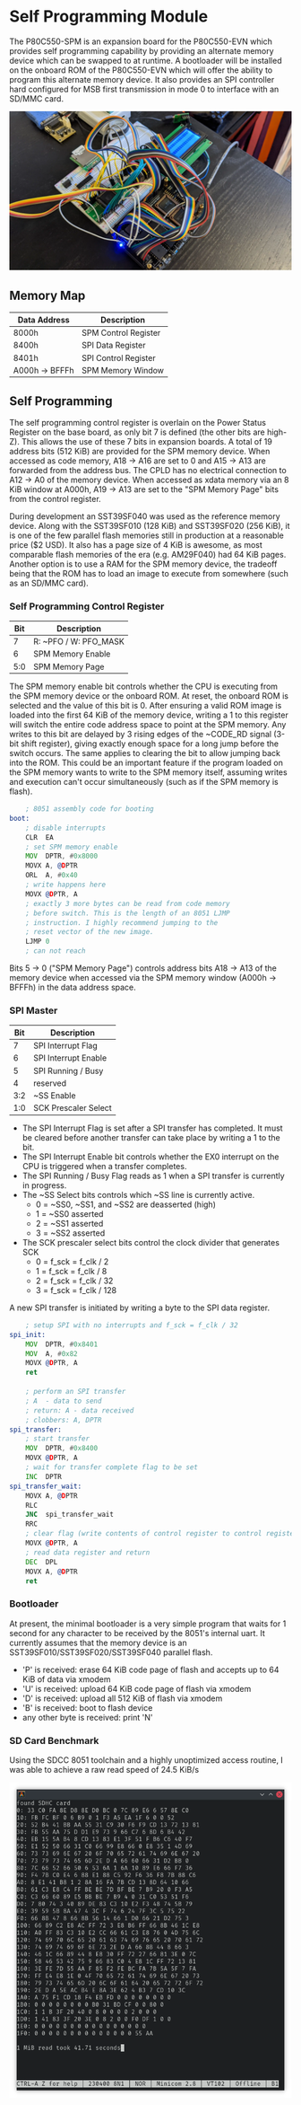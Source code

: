 # Self Programming Module

The P80C550-SPM is an expansion board for the P80C550-EVN which provides self programming capability by providing an alternate memory device which can be swapped to at runtime. A bootloader will be installed on the onboard ROM of the P80C550-EVN which will offer the ability to program this alternate memory device. It also provides an SPI controller hard configured for MSB first transmission in mode 0 to interface with an SD/MMC card.

![Breadboard](/Assets/breadboard-1.webp)

## Memory Map
| Data Address   | Description            |
| -------------- | ---------------------- |
| 8000h          | SPM Control Register   |
| 8400h          | SPI Data Register      |
| 8401h          | SPI Control Register   |
| A000h -> BFFFh | SPM Memory Window      |

## Self Programming

The self programming control register is overlain on the Power Status Register on the base board, as only bit 7 is defined (the other bits are high-Z). This allows the use of these 7 bits in expansion boards. A total of 19 address bits (512 KiB) are provided for the SPM memory device. When accessed as code memory, A18 -> A16 are set to 0 and A15 -> A13 are forwarded from the address bus. The CPLD has no electrical connection to A12 -> A0 of the memory device. When accessed as xdata memory via an 8 KiB window at A000h, A19 -> A13 are set to the "SPM Memory Page" bits from the control register. 

During development an SST39SF040 was used as the reference memory device. Along with the SST39SF010 (128 KiB) and SST39SF020 (256 KiB), it is one of the few parallel flash memories still in production at a reasonable price ($2 USD). It also has a page size of 4 KiB is awesome, as most comparable flash memories of the era (e.g. AM29F040) had 64 KiB pages. Another option is to use a RAM for the SPM memory device, the tradeoff being that the ROM has to load an image to execute from somewhere (such as an SD/MMC card).

### Self Programming Control Register

| Bit | Description           |
| --- | --------------------- |
|  7  | R: ~PFO / W: PFO_MASK |
|  6  | SPM Memory Enable     |
| 5:0 | SPM Memory Page       |

The SPM memory enable bit controls whether the CPU is executing from the SPM memory device or the onboard ROM. At reset, the onboard ROM is selected and the value of this bit is 0. After ensuring a valid ROM image is loaded into the first 64 KiB of the memory device, writing a 1 to this register will switch the entire code address space to point at the SPM memory. Any writes to this bit are delayed by 3 rising edges of the ~CODE_RD signal (3-bit shift register), giving exactly enough space for a long jump before the switch occurs. The same applies to clearing the bit to allow jumping back into the ROM. This could be an important feature if the program loaded on the SPM memory wants to write to the SPM memory itself, assuming writes and execution can't occur simultaneously (such as if the SPM memory is flash).

```asm
    ; 8051 assembly code for booting
boot:
    ; disable interrupts
    CLR  EA
    ; set SPM memory enable
    MOV  DPTR, #0x8000
    MOVX A, @DPTR
    ORL  A, #0x40
    ; write happens here
    MOVX @DPTR, A
    ; exactly 3 more bytes can be read from code memory
    ; before switch. This is the length of an 8051 LJMP
    ; instruction. I highly recommend jumping to the
    ; reset vector of the new image.
    LJMP 0
    ; can not reach
```

Bits 5 -> 0 ("SPM Memory Page") controls address bits A18 -> A13 of the memory device when accessed via the SPM memory window (A000h -> BFFFh) in the data address space.

### SPI Master

| Bit | Description          |
| --- | -------------------- |
|  7  | SPI Interrupt Flag   |
|  6  | SPI Interrupt Enable |
|  5  | SPI Running / Busy   |
|  4  | reserved             |
| 3:2 | ~SS Enable           |
| 1:0 | SCK Prescaler Select |

- The SPI Interrupt Flag is set after a SPI transfer has completed. It must be cleared before another transfer can take place by writing a 1 to the bit.
- The SPI Interrupt Enable bit controls whether the EX0 interrupt on the CPU is triggered when a transfer completes.
- The SPI Running / Busy Flag reads as 1 when a SPI transfer is currently in progress.
- The ~SS Select bits controls which ~SS line is currently active.
  - 0 = ~SS0, ~SS1, and ~SS2 are deasserted (high)
  - 1 = ~SS0 asserted
  - 2 = ~SS1 asserted
  - 3 = ~SS2 asserted
- The SCK prescaler select bits control the clock divider that generates SCK
  - 0 = f_sck = f_clk / 2
  - 1 = f_sck = f_clk / 8
  - 2 = f_sck = f_clk / 32
  - 3 = f_sck = f_clk / 128

A new SPI transfer is initiated by writing a byte to the SPI data register.

```asm
    ; setup SPI with no interrupts and f_sck = f_clk / 32
spi_init:
    MOV  DPTR, #0x8401
    MOV  A, #0x82
    MOVX @DPTR, A
    ret

    ; perform an SPI transfer
    ; A  - data to send
    ; return: A - data received
    ; clobbers: A, DPTR
spi_transfer:
    ; start transfer
    MOV  DPTR, #0x8400
    MOVX @DPTR, A
    ; wait for transfer complete flag to be set
    INC  DPTR
spi_transfer_wait:
    MOVX A, @DPTR
    RLC
    JNC  spi_transfer_wait
    RRC
    ; clear flag (write contents of control register to control register)
    MOVX @DPTR, A
    ; read data register and return
    DEC  DPL
    MOVX A, @DPTR
    ret
```

### Bootloader

At present, the minimal bootloader is a very simple program that waits for 1 second for any character to be received by the 8051's internal uart. It currently assumes that the memory device is an SST39SF010/SST39SF020/SST39SF040 parallel flash.

- 'P' is received: erase 64 KiB code page of flash and accepts up to 64 KiB of data via xmodem
- 'U' is received: upload 64 KiB code page of flash via xmodem
- 'D' is received: upload all 512 KiB of flash via xmodem
- 'B' is received: boot to flash device
- any other byte is received: print 'N'

### SD Card Benchmark

Using the SDCC 8051 toolchain and a highly unoptimized access routine, I was able to achieve a raw read speed of 24.5 KiB/s

![Benchmark](/Assets/sdcard-1.png)
